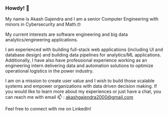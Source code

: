 ### Howdy! 👋

<!--
**akashgajendra/akashgajendra** is a ✨ _special_ ✨ repository because its `README.md` (this file) appears on your GitHub profile.

Here are some ideas to get you started:

- 🔭 I’m currently working on ...
- 🌱 I’m currently learning ...
- 👯 I’m looking to collaborate on ...
- 🤔 I’m looking for help with ...
- 💬 Ask me about ...
- 📫 How to reach me: ...
- 😄 Pronouns: ...
- ⚡ Fun fact: ...
-->

My name is Akash Gajendra and I am a senior Computer Engineering with minors in Cybersecurity and Math.🤓

My current interests are software engineering and big data analytics/engineering applications.

I am experienced with building full-stack web applications (including UI and database design) and building data pipelines for analytics/ML applications. Additionally, 
I have also have professional experience working as an engineering intern delivering data and automation solutions to optimize operational logistics in the power industry. 

I am on a mission to create user value and I wish to build those scalable systems and empower organizations with data driven decision making. If you would like to learn more about my experiences or just have a chat, you can reach me with email 📫 : akashgajendra2000@gmail.com

Feel free to connect with me on LinkedIn!

